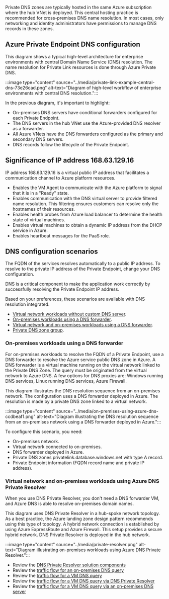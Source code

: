 

Private DNS zones are typically hosted in the same Azure subscription where the hub VNet is deployed. This central hosting practice is recommended for cross-premises DNS name resolution. In most cases, only networking and identity administrators have permissions to manage DNS records in these zones.

## Azure Private Endpoint DNS configuration

This diagram shows a typical high-level architecture for enterprise environments with central Domain Name Service (DNS) resolution. The name resolution for Private Link resources is done through Azure Private DNS.

:::image type="content" source="../media/private-link-example-central-dns-73e26cad.png" alt-text="Diagram of high-level workflow of enterprise environments with central DNS resolution.":::

In the previous diagram, it's important to highlight:

 -  On-premises DNS servers have conditional forwarders configured for each Private Endpoint. 
 -  The DNS servers in the hub VNet use the Azure-provided DNS resolver as a forwarder.
 -  All Azure VNets have the DNS forwarders configured as the primary and secondary DNS servers.
 -  DNS records follow the lifecycle of the Private Endpoint.

## Significance of IP address 168.63.129.16

IP address 168.63.129.16 is a virtual public IP address that facilitates a communication channel to Azure platform resources. 

- Enables the VM Agent to communicate with the Azure platform to signal that it is in a "Ready" state.
- Enables communication with the DNS virtual server to provide filtered name resolution. This filtering ensures customers can resolve only the hostnames of their resources.
- Enables health probes from Azure load balancer to determine the health state of virtual machines. 
- Enables virtual machines to obtain a dynamic IP address from the DHCP service in Azure.
- Enables heartbeat messages for the PaaS role.

## DNS configuration scenarios

The FQDN of the services resolves automatically to a public IP address. To resolve to the private IP address of the Private Endpoint, change your DNS configuration.

DNS is a critical component to make the application work correctly by successfully resolving the Private Endpoint IP address.

Based on your preferences, these scenarios are available with DNS resolution integrated.

 -  [Virtual network workloads without custom DNS server](/azure/private-link/private-endpoint-dns#virtual-network-workloads-without-custom-dns-server).
 -  [On-premises workloads using a DNS forwarder](/azure/private-link/private-endpoint-dns#on-premises-workloads-using-a-dns-forwarder).
 -  [Virtual network and on-premises workloads using a DNS forwarder](/azure/private-link/private-endpoint-dns#virtual-network-and-on-premises-workloads-using-a-dns-forwarder).
 -  [Private DNS zone group](/azure/private-link/private-endpoint-dns#private-dns-zone-group).


### On-premises workloads using a DNS forwarder

For on-premises workloads to resolve the FQDN of a Private Endpoint, use a DNS forwarder to resolve the Azure service public DNS zone in Azure. A DNS forwarder is a virtual machine running on the virtual network linked to the Private DNS Zone. The query must be originated from the virtual network to Azure DNS. A few options for DNS proxies are: Windows running DNS services, Linux running DNS services, Azure Firewall.

This diagram illustrates the DNS resolution sequence from an on-premises network. The configuration uses a DNS forwarder deployed in Azure. The resolution is made by a private DNS zone linked to a virtual network.

:::image type="content" source="../media/on-premises-using-azure-dns-ccdbeaf1.png" alt-text="Diagram illustrating the DNS resolution sequence from an on-premises network using a DNS forwarder deployed in Azure.":::

To configure this scenario, you need:

 -  On-premises network.
 -  Virtual network connected to on-premises.
 -  DNS forwarder deployed in Azure.
 -  Private DNS zones privatelink.database.windows.net with type A record.
 -  Private Endpoint information (FQDN record name and private IP address).




### Virtual network and on-premises workloads using Azure DNS Private Resolver

When you use DNS Private Resolver, you don't need a DNS forwarder VM, and Azure DNS is able to resolve on-premises domain names.

This diagram uses DNS Private Resolver in a hub-spoke network topology. As a best practice, the Azure landing zone design pattern recommends using this type of topology. A hybrid network connection is established by using Azure ExpressRoute and Azure Firewall. This setup provides a secure hybrid network. DNS Private Resolver is deployed in the hub network.

:::image type="content" source="../media/private-resolver.png" alt-text="Diagram illustrating on-premises workloads using Azure DNS Private Resolver.":::

- Review the [DNS Private Resolver solution components](/azure/architecture/example-scenario/networking/azure-dns-private-resolver#dns-private-resolver-solution-components)
- Review the [traffic flow for an on-premises DNS query](/azure/architecture/example-scenario/networking/azure-dns-private-resolver#traffic-flow-for-an-on-premises-dns-query)
- Review the [traffic flow for a VM DNS query](/azure/architecture/example-scenario/networking/azure-dns-private-resolver#traffic-flow-for-a-vm-dns-query)
- Review the [traffic flow for a VM DNS query via DNS Private Resolver](/azure/architecture/example-scenario/networking/azure-dns-private-resolver#traffic-flow-for-a-vm-dns-query-via-dns-private-resolver)
- Review the [traffic flow for a VM DNS query via an on-premises DNS server](/azure/architecture/example-scenario/networking/azure-dns-private-resolver#traffic-flow-for-a-vm-dns-query-via-an-on-premises-dns-server)